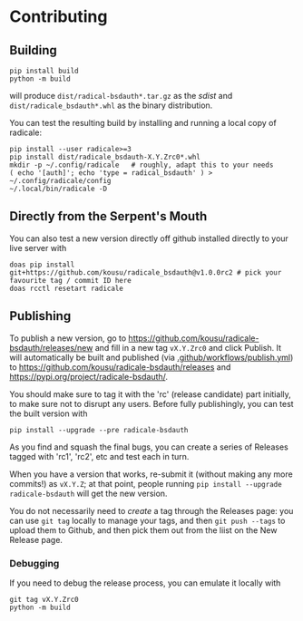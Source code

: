 # Contributing

## Building


```
pip install build
python -m build
```

will produce `dist/radical-bsdauth*.tar.gz` as the _sdist_ and `dist/radicale_bsdauth*.whl` as the binary distribution.


You can test the resulting build by installing and running a local copy of radicale:

```
pip install --user radicale>=3
pip install dist/radicale_bsdauth-X.Y.Zrc0*.whl
mkdir -p ~/.config/radicale   # roughly, adapt this to your needs
( echo '[auth]'; echo 'type = radical_bsdauth' ) > ~/.config/radicale/config
~/.local/bin/radicale -D
```

## Directly from the Serpent's Mouth

You can also test a new version directly off github installed directly to your live server with

```
doas pip install git+https://github.com/kousu/radicale_bsdauth@v1.0.0rc2 # pick your favourite tag / commit ID here
doas rcctl resetart radicale
```


## Publishing

To publish a new version, go to https://github.com/kousu/radicale-bsdauth/releases/new and fill in a new tag `vX.Y.Zrc0` and click Publish.
It will automatically be built and published (via [.github/workflows/publish.yml](.github/workflows/publish.yml)) to https://github.com/kousu/radicale-bsdauth/releases and https://pypi.org/project/radicale-bsdauth/.

You should make sure to tag it with the 'rc' (release candidate) part initially,
to make sure not to disrupt any users. Before fully publishingly, you can test the built version with

```
pip install --upgrade --pre radicale-bsdauth
```

As you find and squash the final bugs, you can create a series of Releases tagged with 'rc1', 'rc2', etc
and test each in turn.

When you have a version that works, re-submit it (without making any more commits!) as `vX.Y.Z`; at that point,
people running `pip install --upgrade radicale-bsdauth` will get the new version.


You do not necessarily need to _create_ a tag through the Releases page: you can use `git tag` locally
to manage your tags, and then `git push --tags` to upload them to Github, and then pick them out from the
liist on the New Release page.


### Debugging

If you need to debug the release process, you can emulate it locally with

```
git tag vX.Y.Zrc0
python -m build
```
